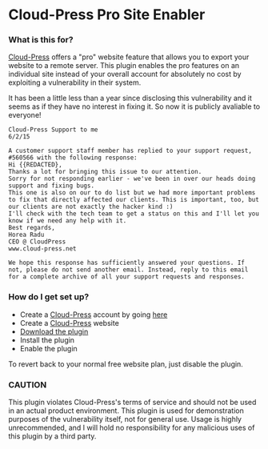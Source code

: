 # Cloud-Press Pro Site Enabler #

### What is this for? ###

[Cloud-Press](http://cloud-press.net) offers a "pro" website feature that allows you to export your website to a remote server.
This plugin enables the pro features on an individual site instead of your overall account for absolutely no cost by exploiting a vulnerability in their system.


It has been a little less than a year since disclosing this vulnerability and it seems as if they have no interest in fixing it.  So now it is publicly avaliable to everyone!

```
Cloud-Press Support to me
6/2/15

A customer support staff member has replied to your support request, #560566 with the following response:
Hi {{REDACTED},
Thanks a lot for bringing this issue to our attention.
Sorry for not responding earlier - we've been in over our heads doing support and fixing bugs.
This one is also on our to do list but we had more important problems to fix that directly affected our clients. This is important, too, but our clients are not exactly the hacker kind :)
I'll check with the tech team to get a status on this and I'll let you know if we need any help with it.
Best regards,
Horea Radu
CEO @ CloudPress
www.cloud-press.net

We hope this response has sufficiently answered your questions. If not, please do not send another email. Instead, reply to this email for a complete archive of all your support requests and responses.
```

### How do I get set up? ###

* Create a [Cloud-Press](http://cloud-press.net) account by going [here](http://cloud-press.net)
* Create a [Cloud-Press](http://cloud-press.net) website
* [Download the plugin](https://github.com/IRDeNial/cloud-press-pro-enabler/archive/master.zip)
* Install the plugin
* Enable the plugin

To revert back to your normal free website plan, just disable the plugin.

### CAUTION ###

This plugin violates Cloud-Press's terms of service and should not be used in an actual product environment.  This plugin is used for demonstration purposes of the vulnerability itself, not for general use.  Usage is highly unrecommended, and I will hold no responsibility for any malicious uses of this plugin by a third party.
